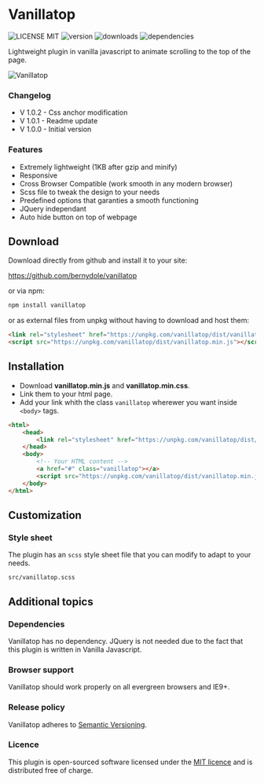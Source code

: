 # Vanillatop

![LICENSE MIT](https://img.shields.io/npm/l/vanillatop.svg)
![version](https://img.shields.io/npm/v/vanillatop.svg)
![downloads](https://img.shields.io/npm/dt/vanillatop.svg)
![dependencies](https://david-dm.org/bernydole/vanillatop.svg)

Lightweight plugin in vanilla javascript to animate scrolling to the top of the page.

![Vanillatop](https://www.russianconcept.ch/cloud/github/vanillatop/img/vanillatop.png)

### Changelog

-   V 1.0.2 - Css anchor modification
-   V 1.0.1 - Readme update
-   V 1.0.0 - Initial version

### Features

-   Extremely lightweight (1KB after gzip and minify)
-   Responsive
-   Cross Browser Compatible (work smooth in any modern browser)
-   Scss file to tweak the design to your needs
-   Predefined options that garanties a smooth functioning
-   JQuery independant
-   Auto hide button on top of webpage

## Download

Download directly from github and install it to your site:

<https://github.com/bernydole/vanillatop>

or via npm:

```bash
npm install vanillatop
```

or as external files from unpkg without having to download and host them:

```html
<link rel="stylesheet" href="https://unpkg.com/vanillatop/dist/vanillatop.min.css">
<script src="https://unpkg.com/vanillatop/dist/vanillatop.min.js"></script>
```

## Installation

-   Download **vanillatop.min.js** and **vanillatop.min.css**.
-   Link them to your html page.
-   Add your link whith the class `vanillatop` wherewer you want inside `<body>` tags.

```html
<html>
	<head>
		<link rel="stylesheet" href="https://unpkg.com/vanillatop/dist/vanillatop.min.css">
	</head>
	<body>
		<!-- Your HTML content -->
		<a href="#" class="vanillatop"></a>
		<script src="https://unpkg.com/vanillatop/dist/vanillatop.min.js"></script>
	</body>
</html>
```

## Customization

### Style sheet

The plugin has an `scss` style sheet file that you can modify to adapt to your needs.

`src/vanillatop.scss`

## Additional topics

### Dependencies

Vanillatop has no dependency. JQuery is not needed due to the fact that this plugin is written in Vanilla Javascript.

### Browser support

Vanillatop should work properly on all evergreen browsers and IE9+.

### Release policy

Vanillatop adheres to [Semantic Versioning](https://semver.org/).

### Licence

This plugin is open-sourced software licensed under the [MIT licence](https://opensource.org/licenses/MIT) and is distributed free of charge.
